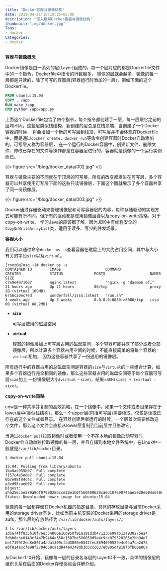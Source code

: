 ```yaml
---
title: "Docker容器与镜像结构"
date: 2019-04-21T10:19:15+08:00
description: "深入理解Docker容器与镜像结构"
thumbnail: "img/docker.jpg"
Tags:
- docker
Categories:
- docker
---
```


**容器与镜像概念**

Docker镜像是由一系列的层(Layer)组成的，每一个层对应的都是Dockerfile文件中的一个指令，Dockerfile中指令的行数越多，
镜像的层就会越多，镜像的每一层都是只读的，除了可写的容器层(容器运行时添加的一层)，例如下面的这个Dockerfile。

```Dockerfile
FROM ubuntu:15.04
COPY . /app
RUN make /app
CMD python /app/app.py
```

上面这个Dockerfile包含了四个指令，每个指令都创建了一层，每一层跟它之前的层均不同，这些层类似栈结构，新创建的层总是在栈顶端，当创建了一个Docker容器的时候，
将会增加一个新的可写层到栈顶，可写层并不会体现在Dockerfile中，而是通过`docker create`、`docker run`等命令创建容器时Docker自动添加的。可写层又称为容器层，
在一个运行的Docker容器中，创建新文件、删除文件、修改已存在的文件等操作都是在容器层进行的，容器就是镜像的一个运行实例而已。

{{< figure src="/blog/docker_data/002.jpg" >}}

容器与镜像主要的不同就在于顶层的可写层，所有的改变都发生在可写层，多个容器可以共享使用可写层下面的这些只读镜像层，下面这个图就展示了多个容器共享了同一份镜像层。

{{< figure src="/blog/docker_data/003.jpg" >}}

Docker通过存储驱动来管理镜像层和可写容器层的内容，每种存储驱动的实现方式可能有所不同，但所有的驱动都是使用镜像层叠以及copy-on-write策略，对于copy-on-write，
学习Java的应该都了解，因为JDK中有线程安全的`CopyOnWriteArrayList`类，适用于读多、写少的并发场景。

**容器大小**

我们可以通过命令`docker ps -s`查看容器在磁盘上的大约占用空间，其中与大小有关的字段`size`以及`virtual`。

```Docker
[root@q7osq ~]# docker ps -s
CONTAINER ID        IMAGE                    COMMAND                  CREATED             STATUS              PORTS                    NAMES               SIZE
c7e0e4971607        nginx:latest             "nginx -g 'daemon of…"   21 hours ago        Up 21 hours         80/tcp                   proxy               2B (virtual 109MB)
67a6c20ec7ed        wonderfall/isso:latest   "run.sh"                 3 weeks ago         Up 3 weeks          0.0.0.0:8080->8080/tcp   isso                0B (virtual 68.2MB)
```

- **size**
  
    可写层使用的磁盘空间
  
- **virtual**
  
    容器的镜像层加上可写层占用的磁盘空间，多个容器可能共享了部分或者全部镜像层，所以计算多个容器占用空间的时候，不能直接简单的将每个容器的`virtual`相加，
    因为这些容器共享了一份通用的镜像层。
  
所有运行中的容器占用的总磁盘空间是容器的`size`与`virtual`的一些组合计算，如果多个容器运行完全相同的镜像，那么这些容器占用的磁盘空间等于每个容器可写层`size`加上
一份镜像层大小(`virtual` - `size`)，结果=`SUM(size) + (virtual - size)`。

**copy-on-write策略**

cow是一种共享并复制的高效策略，在一个镜像中，如果一个文件或者目录存在于lower层中(类似栈结构)，那么一个upper层(包括可写层)需要读取，仅仅是读取已存在的这个文件或者目录。
在容器创建后者运行的时候，一个层首次需要修改这个文件，那么这个文件会直接从lower层复制到当前层并且修改它。

当通过`docker pull`拉取镜像时或者使用一个不在本地的镜像启动容器时，Docker会自动单独拉取镜像的每一层，并且存储到本地文件系统中，在Linux中一般就是`/var/lib/docker`目录。

```Docker
$ docker pull ubuntu:15.04

15.04: Pulling from library/ubuntu
1ba8ac955b97: Pull complete
f157c4e5ede7: Pull complete
0b7e98f84c4c: Pull complete
a3ed95caeb02: Pull complete
Digest: sha256:5e279a9df07990286cce22e1b0f5b0490629ca6d187698746ae5e28e604a640e
Status: Downloaded newer image for ubuntu:15.04
```

镜像的每一层都存储在Docker机器的指定目录，具体的存放目录与当前Docker采用的storage driver有关，比如当前主机安装的Docker采用的storage driver是aufs，那么层的存放路径为
`/var/lib/docker/aufs/layers/`。

```bash
$ ls /var/lib/docker/aufs/layers
1d6674ff835b10f76e354806e16b950f91a191d3b471236609ab13a930275e24
5dbb0cbe0148cf447b9464a358c1587be586058d9a4c9ce079320265e2bb94e7
bef7199f2ed8e86fa4ada1309cfad3089e0542fec8894690529e4c04a7ca2d73
ebf814eccfe98f2704660ca1d844e4348db3b5ccc637eb905d4818fbfb00a06a
```

从Docker1.10开始，镜像每一层的目录名与层的LayerID不一致，具体的镜像层的组织关系在后面的Docker存储驱动会详解介绍。

